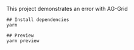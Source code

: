 This project demonstrates an error with AG-Grid

```
## Install dependencies
yarn

## Preview
yarn preview 
```
